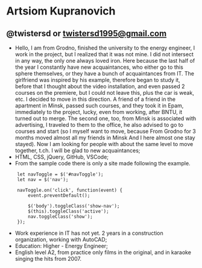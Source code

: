 # Artsiom Kupranovich
## @twistersd or twistersd1995@gmail.com

* Hello, I am from Grodno, finished the university to the energy engineer, I work in the project, but I realized that it was not mine. I did not intersect in any way, the only one always loved iron. Here because the last half of the year I constantly have new acquaintances, who either go to this sphere themselves, or they have a bunch of acquaintances from IT. The girlfriend was inspired by his example, therefore began to study it, before that I thought about the video installation, and even passed 2 courses on the premiere, but I could not leave this, plus the car is weak, etc. I decided to move in this direction. A friend of a friend in the apartment in Minsk, passed such courses, and they took it in Epam, immediately to the project, lucky, even from working, after BNTU, it turned out to merge. The second one, too, from Minsk is associated with advertising, I traveled to them to the office, he also advised to go to courses and start (so I myself want to move, because From Grodno for 3 months moved almost all my friends in Minsk And I here almost one stay stayed). Now I am looking for people with about the same level to move together, t.ch. I will be glad to new acquaintances;
* HTML, CSS, jQuery, GitHub, VSCode;
* From the sample code there is only a site made following the example. 

```
    let navToggle = $('#navToggle');
    let nav = $('nav');
    
    navToggle.on('click', function(event) {
        event.preventDefault();

        $('body').toggleClass('show-nav');
        $(this).toggleClass('active');
        nav.toggleClass('show');
    });

```

* Work experience in IT has not yet. 2 years in a construction organization, working with AutoCAD;
* Education: Higher - Energy Engineer;
* English level A2, from practice only films in the original, and in karaoke singing the hits from 2007.